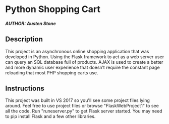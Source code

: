 # Python Shopping Cart
##### AUTHOR: Austen Stone

## Description
This project is an asynchronous online shopping application that was developed in Python. Using the Flask framework to act as a web server user can query an SQL database full of products. AJAX is used to create a better and more dynamic user experience that doesn’t require the constant page reloading that most PHP shopping carts use.
  
## Instructions
This project was built in VS 2017 so you'll see some project files lying around. Feel free to use project files or browse "FlaskWebProject1" to see all the code. Run "runeserver.py" to get Flask server started. You may need to pip install Flask and a few other libraries.